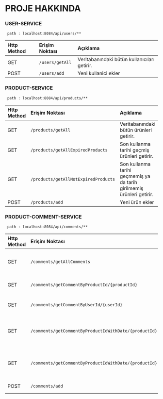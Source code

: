 # PROJE HAKKINDA

### USER-SERVICE

```
 path : localhost:8084/api/users/**
```

| Http Method | Erişim Noktası     | Açıklama                       |
| :-------- | :------- | :-------------------------------- |
| GET      | `/users/getAll` | Veritabanındaki bütün kullanıcıları getirir. |
| POST      | `/users/add` | Yeni kullanici ekler | |


### PRODUCT-SERVICE

```
 path : localhost:8084/api/products/**
```

| Http Method | Erişim Noktası     | Açıklama                       |
| :-------- | :------- | :-------------------------------- |
| GET      | `/products/getAll` | Veritabanındaki bütün ürünleri getirir. |
| GET      | `/products/getAllExpiredProducts` | Son kullanma tarihi geçmiş ürünleri getirir. |
| GET      | `/products/getAllNotExpiredProducts` | Son kullanma tarihi geçmemiş ya da tarih girilmemiş ürünleri getirir. |
| POST      | `/products/add` | Yeni ürün ekler | |



### PRODUCT-COMMENT-SERVICE

```
 path : localhost:8084/api/comments/**
```

| Http Method | Erişim Noktası     | Açıklama                       |
| :-------- | :------- | :-------------------------------- |
| GET      | `/comments/getAllComments` | Veritabanındaki bütün yorumlari getirir. |
| GET      | `/comments/getCommentByProductId/{productId}` | ProductId 'ye ait yorumları getirir. |
| GET      | `/comments/getCommentByUserId/{userId}` | UserId' ye ait yorumları getirir. |
| GET      | `/comments/getCommentByProductIdWithDate/{productId}` | UserId'ye ait belirli tarih aralığındaki yorumları getirir. |
| GET      | `/comments/getCommentByProductIdWithDate/{productId}` | ProductId'ye ait belirli tarih aralığındaki yorumları getirir. |
| POST      | `/comments/add` | Yeni yorum ekler | |
